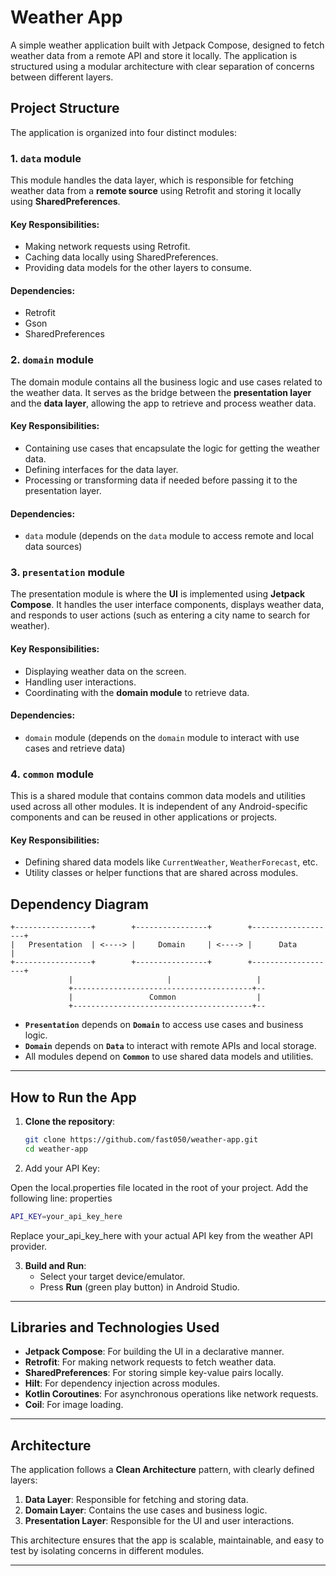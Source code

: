 # Weather App

A simple weather application built with Jetpack Compose, designed to fetch weather data from a remote API and store it locally. The application is structured using a modular architecture with clear separation of concerns between different layers.


## Project Structure

The application is organized into four distinct modules:

### 1. `data` module
This module handles the data layer, which is responsible for fetching weather data from a **remote source** using Retrofit and storing it locally using **SharedPreferences**.

#### Key Responsibilities:
- Making network requests using Retrofit.
- Caching data locally using SharedPreferences.
- Providing data models for the other layers to consume.

#### Dependencies:
- Retrofit
- Gson
- SharedPreferences

### 2. `domain` module
The domain module contains all the business logic and use cases related to the weather data. It serves as the bridge between the **presentation layer** and the **data layer**, allowing the app to retrieve and process weather data.

#### Key Responsibilities:
- Containing use cases that encapsulate the logic for getting the weather data.
- Defining interfaces for the data layer.
- Processing or transforming data if needed before passing it to the presentation layer.

#### Dependencies:
- `data` module (depends on the `data` module to access remote and local data sources)

### 3. `presentation` module
The presentation module is where the **UI** is implemented using **Jetpack Compose**. It handles the user interface components, displays weather data, and responds to user actions (such as entering a city name to search for weather).

#### Key Responsibilities:
- Displaying weather data on the screen.
- Handling user interactions.
- Coordinating with the **domain module** to retrieve data.
  
#### Dependencies:
- `domain` module (depends on the `domain` module to interact with use cases and retrieve data)

### 4. `common` module
This is a shared module that contains common data models and utilities used across all other modules. It is independent of any Android-specific components and can be reused in other applications or projects.

#### Key Responsibilities:
- Defining shared data models like `CurrentWeather`, `WeatherForecast`, etc.
- Utility classes or helper functions that are shared across modules.


## Dependency Diagram

```plaintext
+-----------------+        +----------------+        +-------------------+       
|   Presentation  | <----> |     Domain     | <----> |      Data         | 
+-----------------+        +----------------+        +-------------------+ 
             |                     |                   |
             +----------------------------------------+--
             |                 Common                  |
             +----------------------------------------+--
```

- **`Presentation`** depends on **`Domain`** to access use cases and business logic.
- **`Domain`** depends on **`Data`** to interact with remote APIs and local storage.
- All modules depend on **`Common`** to use shared data models and utilities.

---

## How to Run the App

1. **Clone the repository**:
   ```bash
   git clone https://github.com/fast050/weather-app.git
   cd weather-app
   ```

2. Add your API Key:

Open the local.properties file located in the root of your project.
Add the following line:
properties
```bash
API_KEY=your_api_key_here
```
Replace your_api_key_here with your actual API key from the weather API provider.

3. **Build and Run**:
   - Select your target device/emulator.
   - Press **Run** (green play button) in Android Studio.

---

## Libraries and Technologies Used

- **Jetpack Compose**: For building the UI in a declarative manner.
- **Retrofit**: For making network requests to fetch weather data.
- **SharedPreferences**: For storing simple key-value pairs locally.
- **Hilt**: For dependency injection across modules.
- **Kotlin Coroutines**: For asynchronous operations like network requests.
- **Coil**: For image loading.
---

## Architecture

The application follows a **Clean Architecture** pattern, with clearly defined layers:

1. **Data Layer**: Responsible for fetching and storing data.
2. **Domain Layer**: Contains the use cases and business logic.
3. **Presentation Layer**: Responsible for the UI and user interactions.

This architecture ensures that the app is scalable, maintainable, and easy to test by isolating concerns in different modules.

---
